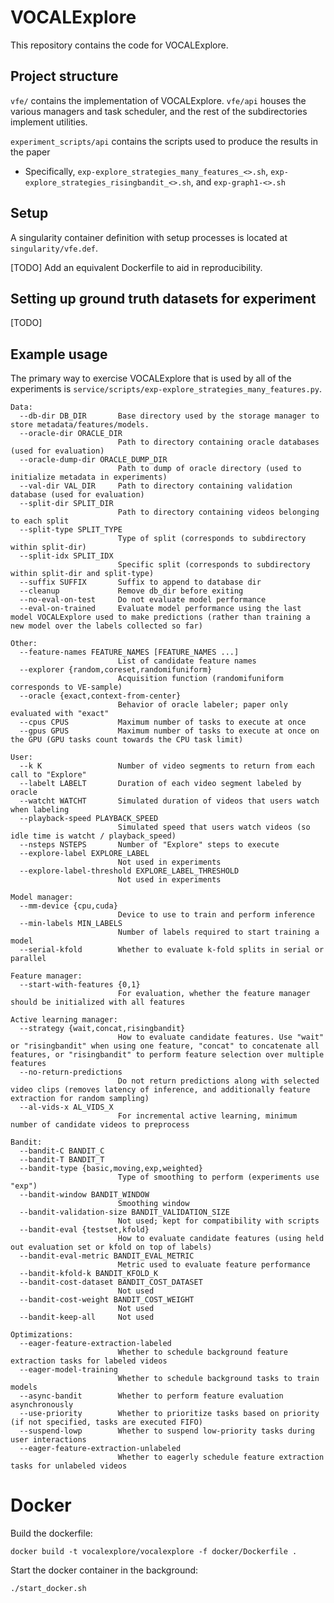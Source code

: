 # VOCALExplore

This repository contains the code for VOCALExplore.

## Project structure
`vfe/` contains the implementation of VOCALExplore. `vfe/api` houses the various managers and task scheduler, and the rest of the subdirectories implement utilities.

`experiment_scripts/api` contains the scripts used to produce the results in the paper
* Specifically, `exp-explore_strategies_many_features_<>.sh`, `exp-explore_strategies_risingbandit_<>.sh`, and `exp-graph1-<>.sh`

## Setup
A singularity container definition with setup processes is located at `singularity/vfe.def`.

[TODO] Add an equivalent Dockerfile to aid in reproducibility.

## Setting up ground truth datasets for experiment
[TODO]

## Example usage
The primary way to exercise VOCALExplore that is used by all of the experiments is `service/scripts/exp-explore_strategies_many_features.py`.

```
Data:
  --db-dir DB_DIR       Base directory used by the storage manager to store metadata/features/models.
  --oracle-dir ORACLE_DIR
                        Path to directory containing oracle databases (used for evaluation)
  --oracle-dump-dir ORACLE_DUMP_DIR
                        Path to dump of oracle directory (used to initialize metadata in experiments)
  --val-dir VAL_DIR     Path to directory containing validation database (used for evaluation)
  --split-dir SPLIT_DIR
                        Path to directory containing videos belonging to each split
  --split-type SPLIT_TYPE
                        Type of split (corresponds to subdirectory within split-dir)
  --split-idx SPLIT_IDX
                        Specific split (corresponds to subdirectory within split-dir and split-type)
  --suffix SUFFIX       Suffix to append to database dir
  --cleanup             Remove db_dir before exiting
  --no-eval-on-test     Do not evaluate model performance
  --eval-on-trained     Evaluate model performance using the last model VOCALExplore used to make predictions (rather than training a new model over the labels collected so far)

Other:
  --feature-names FEATURE_NAMES [FEATURE_NAMES ...]
                        List of candidate feature names
  --explorer {random,coreset,randomifuniform}
                        Acquisition function (randomifuniform corresponds to VE-sample)
  --oracle {exact,context-from-center}
                        Behavior of oracle labeler; paper only evaluated with "exact"
  --cpus CPUS           Maximum number of tasks to execute at once
  --gpus GPUS           Maximum number of tasks to execute at once on the GPU (GPU tasks count towards the CPU task limit)

User:
  --k K                 Number of video segments to return from each call to "Explore"
  --labelt LABELT       Duration of each video segment labeled by oracle
  --watcht WATCHT       Simulated duration of videos that users watch when labeling
  --playback-speed PLAYBACK_SPEED
                        Simulated speed that users watch videos (so idle time is watcht / playback_speed)
  --nsteps NSTEPS       Number of "Explore" steps to execute
  --explore-label EXPLORE_LABEL
                        Not used in experiments
  --explore-label-threshold EXPLORE_LABEL_THRESHOLD
                        Not used in experiments

Model manager:
  --mm-device {cpu,cuda}
                        Device to use to train and perform inference
  --min-labels MIN_LABELS
                        Number of labels required to start training a model
  --serial-kfold        Whether to evaluate k-fold splits in serial or parallel

Feature manager:
  --start-with-features {0,1}
                        For evaluation, whether the feature manager should be initialized with all features

Active learning manager:
  --strategy {wait,concat,risingbandit}
                        How to evaluate candidate features. Use "wait" or "risingbandit" when using one feature, "concat" to concatenate all features, or "risingbandit" to perform feature selection over multiple features
  --no-return-predictions
                        Do not return predictions along with selected video clips (removes latency of inference, and additionally feature extraction for random sampling)
  --al-vids-x AL_VIDS_X
                        For incremental active learning, minimum number of candidate videos to preprocess

Bandit:
  --bandit-C BANDIT_C
  --bandit-T BANDIT_T
  --bandit-type {basic,moving,exp,weighted}
                        Type of smoothing to perform (experiments use "exp")
  --bandit-window BANDIT_WINDOW
                        Smoothing window
  --bandit-validation-size BANDIT_VALIDATION_SIZE
                        Not used; kept for compatibility with scripts
  --bandit-eval {testset,kfold}
                        How to evaluate candidate features (using held out evaluation set or kfold on top of labels)
  --bandit-eval-metric BANDIT_EVAL_METRIC
                        Metric used to evaluate feature performance
  --bandit-kfold-k BANDIT_KFOLD_K
  --bandit-cost-dataset BANDIT_COST_DATASET
                        Not used
  --bandit-cost-weight BANDIT_COST_WEIGHT
                        Not used
  --bandit-keep-all     Not used

Optimizations:
  --eager-feature-extraction-labeled
                        Whether to schedule background feature extraction tasks for labeled videos
  --eager-model-training
                        Whether to schedule background tasks to train models
  --async-bandit        Whether to perform feature evaluation asynchronously
  --use-priority        Whether to prioritize tasks based on priority (if not specified, tasks are executed FIFO)
  --suspend-lowp        Whether to suspend low-priority tasks during user interactions
  --eager-feature-extraction-unlabeled
                        Whether to eagerly schedule feature extraction tasks for unlabeled videos
```

# Docker
Build the dockerfile:
```
docker build -t vocalexplore/vocalexplore -f docker/Dockerfile .
```

Start the docker container in the background:
```
./start_docker.sh
```